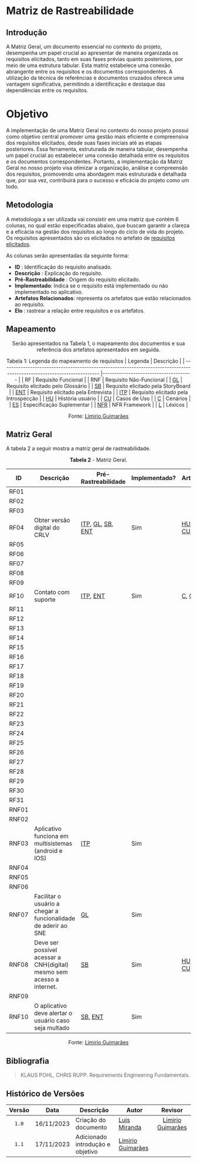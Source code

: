 # Matriz de Rastreabilidade

## Introdução 
A Matriz Geral, um documento essencial no contexto do projeto, desempenha um papel crucial ao apresentar de maneira organizada os requisitos elicitados, tanto em suas fases prévias quanto posteriores, por meio de uma estrutura tabular. Esta matriz estabelece uma conexão abrangente entre os requisitos e os documentos correspondentes. A utilização da técnica de referências e documentos cruzados oferece uma vantagem significativa, permitindo a identificação e destaque das dependências entre os requisitos. 

# Objetivo 
A implementação de uma Matriz Geral no contexto do nosso projeto possui como objetivo central promover uma gestão mais eficiente e compreensiva dos requisitos elicitados, desde suas fases iniciais até as etapas posteriores. Essa ferramenta, estruturada de maneira tabular, desempenha um papel crucial ao estabelecer uma conexão detalhada entre os requisitos e os documentos correspondentes. Portanto, a implementação da Matriz Geral no nosso projeto visa otimizar a organização, análise e compreensão dos requisitos, promovendo uma abordagem mais estruturada e detalhada que, por sua vez, contribuirá para o sucesso e eficácia do projeto como um todo.

## Metodologia
A metodologia a ser utilizada vai consistir em uma matriz que contém 6 colunas, no qual estão especificadas abaixo, que buscam garantir a clareza e a eficácia na gestão dos requisitos ao longo do ciclo de vida do projeto. Os requisitos apresentados são os elicitados no artefato de [requisitos elicitados](https://requisitos-de-software.github.io/2023.2-Carteira_Digital_de_Transito/elicitação/requisitos_elicitados/).

As colunas serão apresentadas da seguinte forma:

* **ID** : Identificação do requisito analisado.
* **Descrição** : Explicação do requisito.
* **Pré-Rastreabilidade** : Origem do requisito elicitado.
* **Implementado**: Indica se o requisito está implementado ou não implementado no aplicativo.
* **Artefatos Relacionados**: representa os artefatos que estão relacionados ao requisito.
* **Elo** : rastrear a relação entre requisitos e os artefatos.

## Mapeamento

<center> 

Serão apresentados na Tabela 1, o mapeamento dos documentos e sua referência dos artefatos apresentados em seguida.

Tabela 1: Legenda do mapeamento de requisitos 
| Legenda                                                                                                                 | Descrição                             |
| ----------------------------------------------------------------------------------------------------------------------- |-------------------------------------- |
| RF                                                                                                                      | Requisito Funcional                   |
| RNF                                                                                                                     | Requisito Não-Funcional               | 
| [GL](https://requisitos-de-software.github.io/2023.2-Carteira_Digital_de_Transito/elicita%C3%A7%C3%A3o/glossario/)      | Requisito elicitado pelo Glossário    |
| [SB](https://requisitos-de-software.github.io/2023.2-Carteira_Digital_de_Transito/elicita%C3%A7%C3%A3o/storyboard/)     | Requisito elicitado pela StoryBoard   |
| [ENT](https://requisitos-de-software.github.io/2023.2-Carteira_Digital_de_Transito/elicita%C3%A7%C3%A3o/entrevista/)    | Requisito elicitado pela Entrevista   |
| [ITP](https://requisitos-de-software.github.io/2023.2-Carteira_Digital_de_Transito/elicita%C3%A7%C3%A3o/Introspeccao/)  | Requisito elicitado pela Introspecção |
| [HU](https://requisitos-de-software.github.io/2023.2-Carteira_Digital_de_Transito/modelagem/agil/historiasUsuario/)     | História usuário                      |
| [CU](https://requisitos-de-software.github.io/2023.2-Carteira_Digital_de_Transito/modelagem/casosDeUso/)                | Casos de Uso                          |
| [C](https://requisitos-de-software.github.io/2023.2-Carteira_Digital_de_Transito/modelagem/cenarios/)                   | Cenários                              |
| [ES](https://requisitos-de-software.github.io/2023.2-Carteira_Digital_de_Transito/modelagem/especificacao-suplementar/) | Especificação Suplementar             |
| [NFR](https://requisitos-de-software.github.io/2023.2-Carteira_Digital_de_Transito/modelagem/agil/framework/)           | NFR Framework                         |
| [L](https://requisitos-de-software.github.io/2023.2-Carteira_Digital_de_Transito/modelagem/léxicos/)                    | Léxicos                               |

Fonte: [Limirio Guimarães](https://github.com/LimirioGuimaraes)


</center>

## Matriz Geral
A tabela 2 a seguir mostra a matriz geral de rastreabilidade.

<center>

**Tabela 2** - Matriz Geral.

| ID    | Descrição   | Pré-Rastreabilidade | Implementado? | Artefatos | Elos |
| ----- | ----------- | ------------------- | ------------- | --------- | ---- |
| RF01  |             |                     |               |           |      |
| RF02  |             |                     |               |           |      |
| RF03  |             |                     |               |           |      |
| RF04  | Obter versão digital do CRLV| [ITP](https://requisitos-de-software.github.io/2023.2-Carteira_Digital_de_Transito/elicita%C3%A7%C3%A3o/Introspeccao/), [GL](https://requisitos-de-software.github.io/2023.2-Carteira_Digital_de_Transito/elicita%C3%A7%C3%A3o/glossario/), [SB](https://requisitos-de-software.github.io/2023.2-Carteira_Digital_de_Transito/elicita%C3%A7%C3%A3o/storyboard/), [ENT](https://requisitos-de-software.github.io/2023.2-Carteira_Digital_de_Transito/elicita%C3%A7%C3%A3o/entrevista/) | Sim | [HU](https://requisitos-de-software.github.io/2023.2-Carteira_Digital_de_Transito/modelagem/agil/historiasUsuario/),  [C](https://requisitos-de-software.github.io/2023.2-Carteira_Digital_de_Transito/modelagem/cenarios/), [CU](https://requisitos-de-software.github.io/2023.2-Carteira_Digital_de_Transito/modelagem/casosDeUso/),  [L](https://requisitos-de-software.github.io/2023.2-Carteira_Digital_de_Transito/modelagem/léxicos/)   |      |
| RF05  |             |                     |               |           |      |
| RF06  |             |                     |               |           |      |
| RF07  |             |                     |               |           |      |
| RF08  |             |                     |               |           |      |
| RF09  |             |                     |               |           |      |
| RF10  |Contato com suporte|[ITP](https://requisitos-de-software.github.io/2023.2-Carteira_Digital_de_Transito/elicita%C3%A7%C3%A3o/Introspeccao/), [ENT](https://requisitos-de-software.github.io/2023.2-Carteira_Digital_de_Transito/elicita%C3%A7%C3%A3o/entrevista/)| Sim |[C](https://requisitos-de-software.github.io/2023.2-Carteira_Digital_de_Transito/modelagem/cenarios/), [CU](https://requisitos-de-software.github.io/2023.2-Carteira_Digital_de_Transito/modelagem/casosDeUso/)|      |
| RF11  |             |                     |               |           |      |
| RF12  |             |                     |               |           |      |
| RF13  |             |                     |               |           |      |
| RF14  |             |                     |               |           |      |
| RF15  |             |                     |               |           |      |
| RF16  |             |                     |               |           |      |
| RF17  |             |                     |               |           |      |
| RF18  |             |                     |               |           |      |
| RF19  |             |                     |               |           |      |
| RF20  |             |                     |               |           |      |
| RF21  |             |                     |               |           |      |
| RF22  |             |                     |               |           |      |
| RF23  |             |                     |               |           |      |
| RF24  |             |                     |               |           |      |
| RF25  |             |                     |               |           |      |
| RF26  |             |                     |               |           |      |
| RF27  |             |                     |               |           |      |
| RF28  |             |                     |               |           |      |
| RF29  |             |                     |               |           |      |
| RF30  |             |                     |               |           |      |
| RF31  |             |                     |               |           |      |
| RNF01 |             |                     |               |           |      |
| RNF02 |             |                     |               |           |      |
| RNF03 |Aplicativo funciona em multisistemas (android e IOS)|[ITP](https://requisitos-de-software.github.io/2023.2-Carteira_Digital_de_Transito/elicita%C3%A7%C3%A3o/Introspeccao/)| Sim |           |      |
| RNF04 |             |                     |               |           |      |
| RNF05 |             |                     |               |           |      |
| RNF06 |             |                     |               |           |      |
| RNF07 |Facilitar o usuário a chegar a funcionalidade de aderir ao SNE | [GL](https://requisitos-de-software.github.io/2023.2-Carteira_Digital_de_Transito/elicita%C3%A7%C3%A3o/glossario/) | Sim |           |      |
| RNF08 |Deve ser possível acessar a CNH(digital) mesmo sem acesso a internet.| [SB](https://requisitos-de-software.github.io/2023.2-Carteira_Digital_de_Transito/elicita%C3%A7%C3%A3o/storyboard/)| Sim | [HU](https://requisitos-de-software.github.io/2023.2-Carteira_Digital_de_Transito/modelagem/agil/historiasUsuario/),  [C](https://requisitos-de-software.github.io/2023.2-Carteira_Digital_de_Transito/modelagem/cenarios/),  [CU](https://requisitos-de-software.github.io/2023.2-Carteira_Digital_de_Transito/modelagem/casosDeUso/) |      |
| RNF09 |             |                     |               |           |      |
| RNF10 |O aplicativo deve alertar o usuário caso seja multado |  [SB](https://requisitos-de-software.github.io/2023.2-Carteira_Digital_de_Transito/elicita%C3%A7%C3%A3o/storyboard/), [ENT](https://requisitos-de-software.github.io/2023.2-Carteira_Digital_de_Transito/elicita%C3%A7%C3%A3o/entrevista/)| Sim |           |      |


Fonte: [Limirio Guimarães](https://github.com/LimirioGuimaraes)

</center>

## Bibliografia
> KLAUS POHL, CHRIS RUPP. Requirements Engineering Fundamentals.

## Histórico de Versões
|Versão|Data|Descrição|Autor|Revisor|
|:----:|----|---------|-----|:-------:|
|`1.0`|16/11/2023|Criação do documento|[Luis Miranda](https://github.com/LuisMiranda10) |[Limirio Guimarães](https://github.com/LimirioGuimaraes)| 
|`1.1`|17/11/2023|Adicionado introdução e objetivo|[Limirio Guimarães](https://github.com/LimirioGuimaraes) | | 
